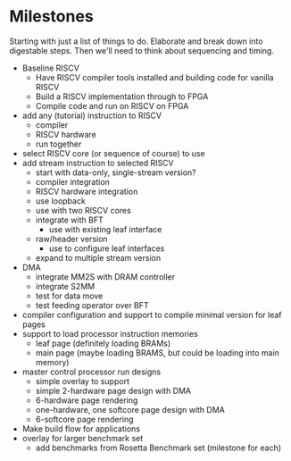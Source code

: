 # Milestones

Starting with just a list of things to do.
Elaborate and break down into digestable steps.
Then we'll need to think about sequencing and timing.

* Baseline RISCV 
   * Have RISCV compiler tools installed and building code for vanilla RISCV
   * Build a RISCV implementation through to FPGA
   * Compile code and run on RISCV on FPGA
* add any (tutorial) instruction to RISCV
   * compiler
   * RISCV hardware
   * run together
* select RISCV core (or sequence of course) to use 
* add stream instruction to selected RISCV
   * start with data-only, single-stream version?
   * compiler integration
   * RISCV hardware integration
   * use loopback
   * use with two RISCV cores
   * integrate with BFT
       * use with existing leaf interface
   * raw/header version
       * use to configure leaf interfaces
   * expand to multiple stream version
* DMA
   * integrate MM2S with DRAM controller
   * integrate S2MM
   * test for data move
   * test feeding operator over BFT
* compiler configuration and support to compile minimal version for leaf pages
* support to load processor instruction memories
    * leaf page (definitely loading BRAMs)
    * main page (maybe loading BRAMS, but could be loading into main memory)
* master control processor run designs
	* simple overlay to support 
    * simple 2-hardware page design with DMA
    * 6-hardware page rendering
	* one-hardware, one softcore page design with DMA
	* 6-softcore page rendering
* Make build flow for applications	
* overlay for larger benchmark set
    * add benchmarks from Rosetta Benchmark set (milestone for each)

   
    
   

 


